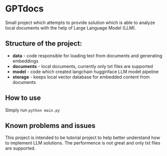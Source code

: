 # GPTdocs
Small project which attempts to provide solution which is able to analyze local documents with the help of Large Language Model (LLM).

## Structure of the project:
* **data** - code responsible for loading text from documents and generating embeddings
* **documents** - local documents, currently only txt files are supported
* **model** - code which created langchain hugginface LLM model pipeline
* **storage** - keeps local vector database for embedded content from documents

## How to use
Simply run ```python main.py```

## Known problems and issues
This project is intended to be tutorial project to help better understand how to implement LLM solutions. The performence is not great and only txt files are supported.

